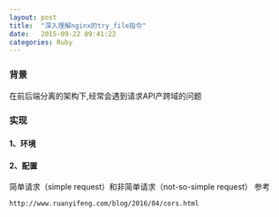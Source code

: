 ```yaml
---
layout: post
title:  "深入理解nginx的try_file指令"
date:   2015-09-22 09:41:22
categories: Ruby
---
```


### 背景
在前后端分离的架构下,经常会遇到请求API产跨域的问题

### 实现

#### 1、环境

#### 2、配置
简单请求（simple request）和非简单请求（not-so-simple request）
参考
```
http://www.ruanyifeng.com/blog/2016/04/cors.html
```
